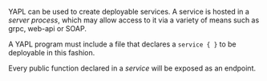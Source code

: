 YAPL can be used to create deployable services. A service is hosted in a *server process*, which may allow access to it
via a variety of means such as grpc, web-api or SOAP.

A YAPL program must include a file that declares a `service { }` to be deployable in this fashion. 

Every public function declared in a *service* will be exposed as an endpoint.
